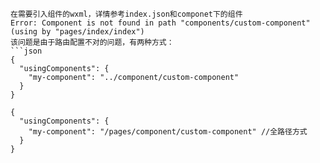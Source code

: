 ```
在需要引入组件的wxml，详情参考index.json和componet下的组件
Error: Component is not found in path "components/custom-component" (using by "pages/index/index")
该问题是由于路由配置不对的问题，有两种方式：
```json
{
  "usingComponents": {
    "my-component": "../component/custom-component"
  }
}
```

```
{
  "usingComponents": {
    "my-component": "/pages/component/custom-component" //全路径方式
  }
}
```
```